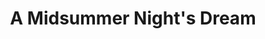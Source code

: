 ---
title: A Midsummer Night's Dream
year: 2007
opening_date: 2007-09-14
closing_date: 2007-10-06
layout: productions
featured_image: 
image_caption:
image_credit:
playbill: 
category: 
Theatre: Theatre Jacksonville
Venue: Little Theatre
cast:
  Theseus: Larry Knight
  Hippolyta: Shani Harper
  Egeus: Sandra S. Spurney
  Hermia: Meagan English
  Lysander: Garry Burgoyne
  Demetrius: Seth Langner
  Helena: Amy Noel Johnson
  Oberon: Jeremie Cook
  Titania: Jennifer Gagnon
  Puck: Alexis Robbins
  Cobweb: Alex Palmer
  Quince: Victoria Leone
  Bottom: Geoffrey King
  Flute: Zack Bass
  Snug: Scott J. Smith
  Snout: Neal Thorburn
  Starveling: Chris Dickinson
crew:
  Director: Geoffrey Kershner
  Scenic Design: Kelly J. Wagoner
  Lighting Design: Jeffery L. Wagoner
  Costume Design: Audrey Wagner
  Sound Design: Bryce Page
  Technical Director: Jeffery L. Wagoner
  Stage Manager: Tim Driscoll
  Assistant Stage Manager: 
    - Kristin Alexander
    - Rhianna Hurt
  Properties: 
    - Kelly J. Wagoner
    - Jeffery L. Wagoner
  Assistant Technical Director: Daniel Owen Dungan
  Lighting Board Operator: Jeffery L. Wagoner
  Sound Board Operator: Tim Driscoll
  Graphic Design: Scott Taylor
orchestra:
external_links:
---